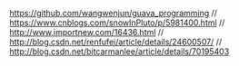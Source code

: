 
https://github.com/wangwenjun/guava_programming
// https://www.cnblogs.com/snowInPluto/p/5981400.html
// http://www.importnew.com/16436.html
// http://blog.csdn.net/renfufei/article/details/24600507/
// http://blog.csdn.net/bitcarmanlee/article/details/70195403
